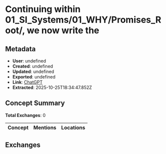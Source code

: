 # Continuing within 01_SI_Systems/01_WHY/Promises_Root/, we now write the

## Metadata

- **User**: undefined
- **Created**: undefined
- **Updated**: undefined
- **Exported**: undefined
- **Link**: [ChatGPT](undefined)
- **Extracted**: 2025-10-25T18:34:47.852Z

## Concept Summary

**Total Exchanges**: 0

| Concept | Mentions | Locations |
|---------|----------|----------|

## Exchanges

